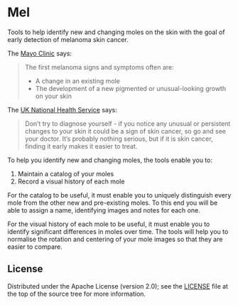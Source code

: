 Mel
===

Tools to help identify new and changing moles on the skin with the goal of early detection of melanoma skin cancer.

The [Mayo Clinic](1) says:
> The first melanoma signs and symptoms often are:
>
> - A change in an existing mole
> - The development of a new pigmented or unusual-looking growth on your skin

The [UK National Health Service][2] says:
> Don’t try to diagnose yourself - if you notice any unusual or persistent 
changes to your skin it could be a sign of skin cancer, so go and see your 
doctor. It’s probably nothing serious, but if it is skin cancer, finding it early 
makes it easier to treat.

To help you identify new and changing moles, the tools enable you to:

1. Maintain a catalog of your moles
2. Record a visual history of each mole

For the catalog to be useful, it must enable you to uniquely distinguish every mole from the other new and pre-existing moles. To this end you will be able to assign a name, identifying images and notes for each one.

For the visual history of each mole to be useful, it must enable you to identify significant differences in moles over time. The tools will help you to normalise the rotation and centering of your mole images so that they are easier to compare.

[1]: http://www.mayoclinic.org/diseases-conditions/melanoma/basics/symptoms/con-20026009
[2]: http://www.nhs.uk/be-clear-on-cancer/assets/BeClearOnCancer_skincancer_leaflet.pdf

License
-------

Distributed under the Apache License (version 2.0); see the [LICENSE](LICENSE) file at the top of the source tree for more information.

